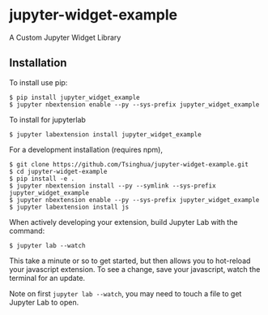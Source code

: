 jupyter-widget-example
===============================

A Custom Jupyter Widget Library

Installation
------------

To install use pip:

    $ pip install jupyter_widget_example
    $ jupyter nbextension enable --py --sys-prefix jupyter_widget_example

To install for jupyterlab

    $ jupyter labextension install jupyter_widget_example

For a development installation (requires npm),

    $ git clone https://github.com/Tsinghua/jupyter-widget-example.git
    $ cd jupyter-widget-example
    $ pip install -e .
    $ jupyter nbextension install --py --symlink --sys-prefix jupyter_widget_example
    $ jupyter nbextension enable --py --sys-prefix jupyter_widget_example
    $ jupyter labextension install js

When actively developing your extension, build Jupyter Lab with the command:

    $ jupyter lab --watch

This take a minute or so to get started, but then allows you to hot-reload your javascript extension.
To see a change, save your javascript, watch the terminal for an update.

Note on first `jupyter lab --watch`, you may need to touch a file to get Jupyter Lab to open.

